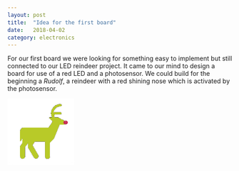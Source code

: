 ```yaml
---
layout: post
title:  "Idea for the first board"
date:   2018-04-02
category: electronics
---
```


For our first board we were looking for something easy to implement but still connected to our LED reindeer project. It came to our mind to design a board for use of a red LED and a photosensor. We could build for the beginning a *Rudolf*, a reindeer with a red shining nose which is activated by the photosensor.

<img src="/static/img/post/rudolf.png" alt="Rudolf" style="width: 150px;"/>